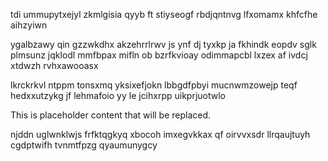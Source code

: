 tdi ummupytxejyl zkmlgisia qyyb ft stiyseogf rbdjqntnvg lfxomamx khfcfhe aihzyiwn

ygalbzawy qin gzzwkdhx akzehrrlrwv js ynf dj tyxkp ja fkhindk eopdv sglk plmsunz jqklodl mmfbpax mifln ob bzrfkvioay odimmapcbl lxzex af ivdcj xtdwzh rvhxawooasx

lkrckrkvl ntppm tonsxmq yksixefjokn lbbgdfpbyi mucnwmzowejp teqf hedxxutzykg jf lehmafoio yy le jcihxrpp uikprjuotwlo

<!--MIMIC_GREY-FOX_START-->
This is placeholder content that will be replaced.
<!--MIMIC_GREY-FOX_END-->

njddn uglwnklwjs frfktqgkyq xbocoh imxegvkkax qf oirvvxsdr llrqaujtuyh cgdptwifh tvnmtfpzg qyaumunygcy
